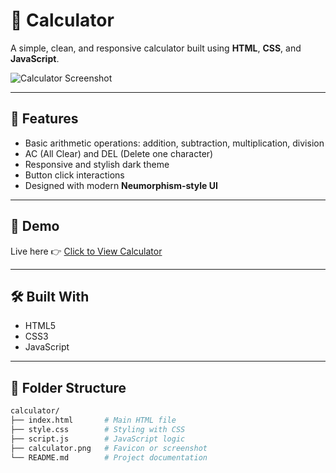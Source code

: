 # 🧮 Calculator

A simple, clean, and responsive calculator built using **HTML**, **CSS**, and **JavaScript**.

![Calculator Screenshot](calculator.png)

---

## 🚀 Features

- Basic arithmetic operations: addition, subtraction, multiplication, division
- AC (All Clear) and DEL (Delete one character)
- Responsive and stylish dark theme
- Button click interactions
- Designed with modern **Neumorphism-style UI**

---

## 📸 Demo

Live here 👉 [Click to View Calculator](https://yourusername.github.io/calculator/)

---

## 🛠️ Built With

- HTML5
- CSS3
- JavaScript

---

## 📂 Folder Structure

```bash
calculator/
├── index.html       # Main HTML file
├── style.css        # Styling with CSS
├── script.js        # JavaScript logic
├── calculator.png   # Favicon or screenshot
└── README.md        # Project documentation


